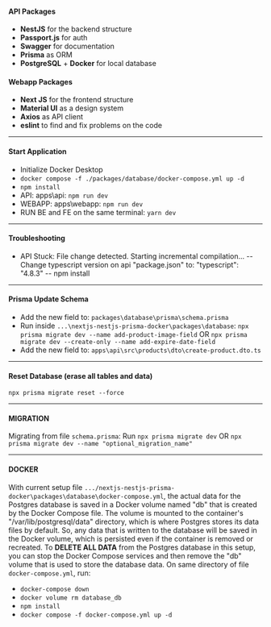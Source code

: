 #### API Packages

- **NestJS** for the backend structure
- **Passport.js** for auth
- **Swagger** for documentation
- **Prisma** as ORM
- **PostgreSQL** + **Docker** for local database

#### Webapp Packages

- **Next JS** for the frontend structure
- **Material UI** as a design system
- **Axios** as API client
- **eslint** to find and fix problems on the code

---

#### Start Application

- Initialize Docker Desktop
- `docker compose -f ./packages/database/docker-compose.yml up -d`
- `npm install`
- API: apps\api: `npm run dev`
- WEBAPP: apps\webapp: `npm run dev`
- RUN BE and FE on the same terminal: `yarn dev`

---

#### Troubleshooting

- API Stuck: File change detected. Starting incremental compilation...
  -- Change typescript version on api "package.json" to: "typescript": "4.8.3"
  -- npm install

---

#### Prisma Update Schema

- Add the new field to: `packages\database\prisma\schema.prisma`
- Run inside `...\nextjs-nestjs-prisma-docker\packages\database`: `npx prisma migrate dev --name add-product-image-field` OR `npx prisma migrate dev --create-only --name add-expire-date-field`
- Add the new field to: `apps\api\src\products\dto\create-product.dto.ts`

---

#### Reset Database (erase all tables and data)

`npx prisma migrate reset --force`

---

#### MIGRATION

Migrating from file `schema.prisma`: Run `npx prisma migrate dev` OR `npx prisma migrate dev --name "optional_migration_name"`

---

#### DOCKER

With current setup file `.../nextjs-nestjs-prisma-docker\packages\database\docker-compose.yml`, the actual data for the Postgres database is saved in a Docker volume named "db" that is created by the Docker Compose file. The volume is mounted to the container's "/var/lib/postgresql/data" directory, which is where Postgres stores its data files by default. So, any data that is written to the database will be saved in the Docker volume, which is persisted even if the container is removed or recreated.
To **DELETE ALL DATA** from the Postgres database in this setup, you can stop the Docker Compose services and then remove the "db" volume that is used to store the database data. On same directory of file `docker-compose.yml`, run:

- `docker-compose down`
- `docker volume rm database_db`
- `npm install`
- `docker compose -f docker-compose.yml up -d`

